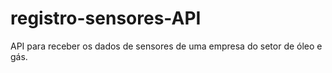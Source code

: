 # registro-sensores-API
API para receber os dados de sensores de uma empresa do setor de óleo e gás.


